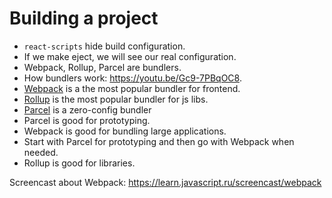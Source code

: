 # Building a project

* `react-scripts` hide build configuration.
* If we make eject, we will see our real configuration.
* Webpack, Rollup, Parcel are bundlers.
* How bundlers work: https://youtu.be/Gc9-7PBqOC8.
* [Webpack](https://webpack.js.org/) is a the most popular bundler for frontend.
* [Rollup](https://rollupjs.org/) is the most popular bundler for js libs.
* [Parcel](https://parceljs.org/) is a zero-config bundler
* Parcel is good for prototyping.
* Webpack is good for bundling large applications.
* Start with Parcel for prototyping and then go with Webpack when needed.
* Rollup is good for libraries.

Screencast about Webpack: https://learn.javascript.ru/screencast/webpack